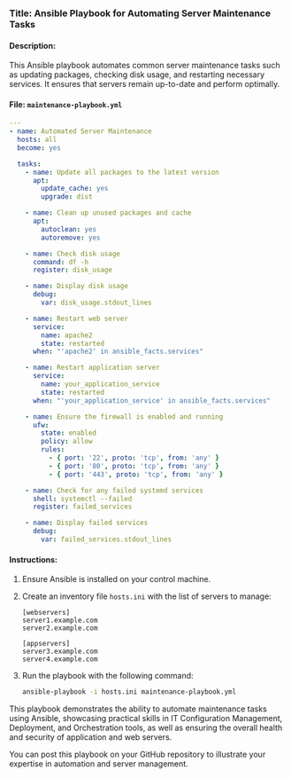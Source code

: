 ### Title: Ansible Playbook for Automating Server Maintenance Tasks

#### Description:
This Ansible playbook automates common server maintenance tasks such as updating packages, checking disk usage, and restarting necessary services. It ensures that servers remain up-to-date and perform optimally.

#### File: `maintenance-playbook.yml`

```yaml
---
- name: Automated Server Maintenance
  hosts: all
  become: yes

  tasks:
    - name: Update all packages to the latest version
      apt:
        update_cache: yes
        upgrade: dist

    - name: Clean up unused packages and cache
      apt:
        autoclean: yes
        autoremove: yes

    - name: Check disk usage
      command: df -h
      register: disk_usage

    - name: Display disk usage
      debug:
        var: disk_usage.stdout_lines

    - name: Restart web server
      service:
        name: apache2
        state: restarted
      when: "'apache2' in ansible_facts.services"

    - name: Restart application server
      service:
        name: your_application_service
        state: restarted
      when: "'your_application_service' in ansible_facts.services"

    - name: Ensure the firewall is enabled and running
      ufw:
        state: enabled
        policy: allow
        rules:
          - { port: '22', proto: 'tcp', from: 'any' }
          - { port: '80', proto: 'tcp', from: 'any' }
          - { port: '443', proto: 'tcp', from: 'any' }

    - name: Check for any failed systemd services
      shell: systemctl --failed
      register: failed_services

    - name: Display failed services
      debug:
        var: failed_services.stdout_lines

```

#### Instructions:
1. Ensure Ansible is installed on your control machine.
2. Create an inventory file `hosts.ini` with the list of servers to manage:

    ```
    [webservers]
    server1.example.com
    server2.example.com

    [appservers]
    server3.example.com
    server4.example.com
    ```

3. Run the playbook with the following command:

    ```bash
    ansible-playbook -i hosts.ini maintenance-playbook.yml
    ```

This playbook demonstrates the ability to automate maintenance tasks using Ansible, showcasing practical skills in IT Configuration Management, Deployment, and Orchestration tools, as well as ensuring the overall health and security of application and web servers. 

You can post this playbook on your GitHub repository to illustrate your expertise in automation and server management.
